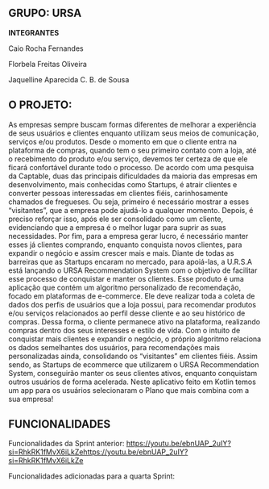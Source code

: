 ## GRUPO: URSA

**INTEGRANTES**

Caio Rocha Fernandes 

Florbela Freitas Oliveira 

Jaquelline Aparecida C. B. de Sousa 


## O PROJETO:

As empresas sempre buscam formas diferentes de melhorar a experiência de seus
usuários e clientes enquanto utilizam seus meios de comunicação, serviços e/ou
produtos. Desde o momento em que o cliente entra na plataforma de compras,
quando tem o seu primeiro contato com a loja, até o recebimento do produto e/ou
serviço, devemos ter certeza de que ele ficará confortável durante todo o processo.
De acordo com uma pesquisa da Captable, duas das principais dificuldades da
maioria das empresas em desenvolvimento, mais conhecidas como Startups, é atrair
clientes e converter pessoas interessadas em clientes fiéis, carinhosamente
chamados de fregueses. Ou seja, primeiro é necessário mostrar a esses “visitantes”,
que a empresa pode ajudá-lo a qualquer momento. Depois, é preciso reforçar isso,
após ele ser consolidado como um cliente, evidenciando que a empresa é o melhor
lugar para suprir as suas necessidades. Por fim, para a empresa gerar lucro, é
necessário manter esses já clientes comprando, enquanto conquista novos clientes,
para expandir o negócio e assim crescer mais e mais. Diante de todas as barreiras
que as Startups encaram no mercado, para apoiá-las, a U.R.S.A está lançando o
URSA Recommendation System com o objetivo de facilitar esse processo de
conquistar e manter os clientes. Esse produto é uma aplicação que contém um
algoritmo personalizado de recomendação, focado em plataformas de e-commerce.
Ele deve realizar toda a coleta de dados dos perfis de usuários que a loja possui, para
recomendar produtos e/ou serviços relacionados ao perfil desse cliente e ao seu
histórico de compras. Dessa forma, o cliente permanece ativo na plataforma,
realizando compras dentro dos seus interesses e estilo de vida. Com o intuito de
conquistar mais clientes e expandir o negócio, o próprio algoritmo relaciona os dados
semelhantes dos usuários, para recomendações mais personalizadas ainda,
consolidando os “visitantes” em clientes fiéis. Assim sendo, as Startups de
ecommerce que utilizarem o URSA Recommendation System, conseguirão manter os
seus clientes ativos, enquanto conquistam outros usuários de forma acelerada. 
Neste aplicativo feito em Kotlin temos um app para os usuários selecionaram o Plano que mais combina com a sua empresa!

## FUNCIONALIDADES

Funcionalidades da Sprint anterior: https://youtu.be/ebnUAP_2uIY?si=RhkRK1fMvX6iLkZehttps://youtu.be/ebnUAP_2uIY?si=RhkRK1fMvX6iLkZe

Funcionalidades adicionadas para a quarta Sprint: 
